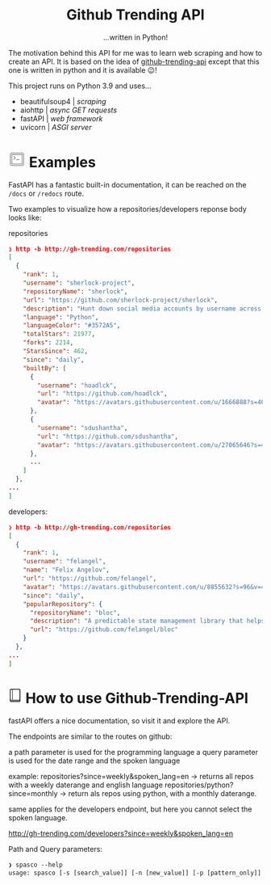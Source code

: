 
<h1 align="center">Github Trending API</h1>


[comment]: <> (# https://shields.io/)

[comment]: <> ([![license]&#40;https://img.shields.io/conda/&#41;]&#40;&#41; # https://shields.io/category/license)

[comment]: <> ([![codecov]&#40;https://img.shields.io/&#41;]&#40;https://codecov.io/&#41; # https://shields.io/category/coverage)

[comment]: <> (![total lines]&#40;https://img.shields.io/&#41; # https://shields.io/category/size)

<p align="center">
...written in Python!
</p>

The motivation behind this API for me was to learn web scraping and how to create an API. It is based on the idea of [github-trending-api](https://github.com/huchenme/github-trending-api) except that this one is written in python and it is available :wink:!

This project runs on Python 3.9 and uses...

- beautifulsoup4 | *scraping*
- aiohttp | *async GET requests*
- fastAPI | *web framework*
- uvicorn | *ASGI server*


<h1 id="example" ><img src="docs/example.png" width="34px"#> Examples</h1>

FastAPI has a fantastic built-in documentation, it can be reached on the `/docs` or `/redocs` route. 

Two examples to visualize how a repositories/developers reponse body looks like:

repositories

```json
❯ http -b http://gh-trending.com/repositories
[
  {
    "rank": 1,
    "username": "sherlock-project",
    "repositoryName": "sherlock",
    "url": "https://github.com/sherlock-project/sherlock",
    "description": "Hunt down social media accounts by username across social networks",
    "language": "Python",
    "languageColor": "#3572A5",
    "totalStars": 21977,
    "forks": 2214,
    "StarsSince": 462,
    "since": "daily",
    "builtBy": [
      {
        "username": "hoadlck",
        "url": "https://github.com/hoadlck",
        "avatar": "https://avatars.githubusercontent.com/u/1666888?s=40&v=4"
      },
      {
        "username": "sdushantha",
        "url": "https://github.com/sdushantha",
        "avatar": "https://avatars.githubusercontent.com/u/27065646?s=40&v=4"
      },
      ...
    ]
  },
...
]
```

developers:

```json
❯ http -b http://gh-trending.com/repositories
[
  {
    "rank": 1,
    "username": "felangel",
    "name": "Felix Angelov",
    "url": "https://github.com/felangel",
    "avatar": "https://avatars.githubusercontent.com/u/8855632?s=96&v=4",
    "since": "daily",
    "popularRepository": {
      "repositoryName": "bloc",
      "description": "A predictable state management library that helps implement the BLoC design pattern",
      "url": "https://github.com/felangel/bloc"
    }
  },
...
]
```

<h1 id="how-to-use-spasco" ><img src="docs/tutorial.png" width="27px"#> How to use Github-Trending-API</h1>

fastAPI offers a nice documentation, so visit it and explore the API.

The endpoints are similar to the routes on github:

a path parameter is used for the programming language
a query parameter is used for the date range and the spoken language

example:
repositories?since=weekly&spoken_lang=en  -> returns all repos with a weekly daterange and english language
repositories/python?since=monthly  -> return als repos using python, with a monthly daterange.



same applies for the developers endpoint, but here you cannot select the spoken language.

http://gh-trending.com/developers?since=weekly&spoken_lang=en




Path and Query parameters:


```console
❯ spasco --help
usage: spasco [-s [search_value]] [-n [new_value]] [-p [pattern_only]] 

```

